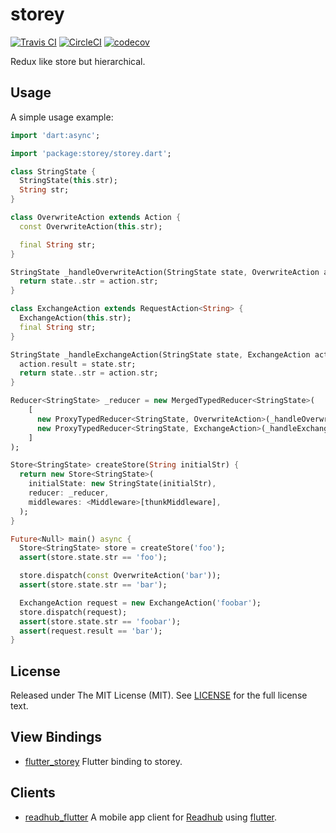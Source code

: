 # storey
[![Travis CI](https://travis-ci.org/kezhuw/storey.svg?branch=master)](https://travis-ci.org/kezhuw/storey)
[![CircleCI](https://circleci.com/gh/kezhuw/storey.svg?style=svg)](https://circleci.com/gh/kezhuw/storey)
[![codecov](https://codecov.io/gh/kezhuw/storey/branch/master/graph/badge.svg)](https://codecov.io/gh/kezhuw/storey)

Redux like store but hierarchical.

## Usage

A simple usage example:

```dart
import 'dart:async';

import 'package:storey/storey.dart';

class StringState {
  StringState(this.str);
  String str;
}

class OverwriteAction extends Action {
  const OverwriteAction(this.str);

  final String str;
}

StringState _handleOverwriteAction(StringState state, OverwriteAction action) {
  return state..str = action.str;
}

class ExchangeAction extends RequestAction<String> {
  ExchangeAction(this.str);
  final String str;
}

StringState _handleExchangeAction(StringState state, ExchangeAction action) {
  action.result = state.str;
  return state..str = action.str;
}

Reducer<StringState> _reducer = new MergedTypedReducer<StringState>(
    [
      new ProxyTypedReducer<StringState, OverwriteAction>(_handleOverwriteAction),
      new ProxyTypedReducer<StringState, ExchangeAction>(_handleExchangeAction),
    ]
);

Store<StringState> createStore(String initialStr) {
  return new Store<StringState>(
    initialState: new StringState(initialStr),
    reducer: _reducer,
    middlewares: <Middleware>[thunkMiddleware],
  );
}

Future<Null> main() async {
  Store<StringState> store = createStore('foo');
  assert(store.state.str == 'foo');

  store.dispatch(const OverwriteAction('bar'));
  assert(store.state.str == 'bar');

  ExchangeAction request = new ExchangeAction('foobar');
  store.dispatch(request);
  assert(store.state.str == 'foobar');
  assert(request.result == 'bar');
}
```

## License
Released under The MIT License (MIT). See [LICENSE](LICENSE) for the full license text.

## View Bindings

* [flutter_storey][] Flutter binding to storey.

## Clients

* [readhub_flutter][] A mobile app client for [Readhub][] using [flutter][].

[readhub_flutter]: https://github.com/kezhuw/readhub_flutter
[Readhub]: https://readhub.me
[flutter]: https://flutter.io
[flutter_storey]: https://github.com/kezhuw/flutter_storey
